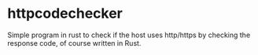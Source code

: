 # httpcodechecker

Simple program in rust to check if the host uses http/https by checking the response code, of course written in Rust.
